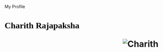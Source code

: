 <html>
  <tile>
    My Profile
  </tile>
  <body>
    <h1>
      <font color="Black" face="Times New Roman">Charith Rajapaksha</font>
      <p align="right"><img src="pp.png" alt="Charith" class="profile-pic" size=0.1%></p>
    </h1>
  </body>
</html>
